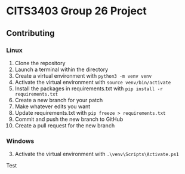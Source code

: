 # CITS3403 Group 26 Project

## Contributing
### Linux
1. Clone the repository
2. Launch a terminal within the directory
3. Create a virtual environment with `python3 -m venv venv`
4. Activate the virtual environment with `source venv/bin/activate`
5. Install the packages in requirements.txt with `pip install -r requirements.txt`
6. Create a new branch for your patch
7. Make whatever edits you want
8. Update requirements.txt with `pip freeze > requirements.txt`
9. Commit and push the new branch to GitHub
10. Create a pull request for the new branch

### Windows
3. Activate the virtual environment with `.\venv\Scripts\Activate.ps1`

Test
